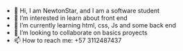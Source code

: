 - 👋 Hi, I am NewtonStar, and I am a software student
- 👀 I’m interested in learn about front end
- 🌱 I’m currently learning html, css, Js and some back end
- 💞️ I’m looking to collaborate on basics proyects
- 📫 How to reach me: +57 3112487437

<!---
Newton-star/Newton-star is a ✨ special ✨ repository because its `README.md` (this file) appears on your GitHub profile.
You can click the Preview link to take a look at your changes.
--->

